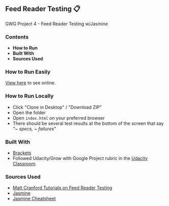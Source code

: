 ## Feed Reader Testing :clipboard:
GWG Project 4 - Feed Reader Testing w/Jasmine

### Contents

* **How to Run**
* **Built With**
* **Sources Used**

### How to Run Easily
[View here](https://drummgurl.github.io/feed-reader/) to see online.

### How to Run Locally
* Click "Clone in Desktop" / "Download ZIP"
* Open the folder
* Open `index.html` on your preferred browser
* There should be several test results at the bottom of the screen that say *"~ specs, ~ failures"*

### Built With
* [Brackets](http://brackets.io/)
* Followed Udacity/Grow with Google Project rubric in the [Udacity Classroom](https://review.udacity.com/#!/rubrics/18/view).
  

### Sources Used

- [Matt Cranford Tutorials on Feed Reader Testing](https://matthewcranford.com/feed-reader-walkthrough-part-1-starter-code/)
- [Jasmine](https://jasmine.github.io/2.0/introduction.html)
- [Jasmine Cheatsheet](https://devhints.io/jasmine)
